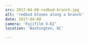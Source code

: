 ```yaml
---
src: 2017-04-08-redbud-branch.jpg
alt: 'redbud blooms along a branch'
date: 2017-04-08
camera: 'Fujifilm X-E2'
location: 'Washington, DC'

---
```

